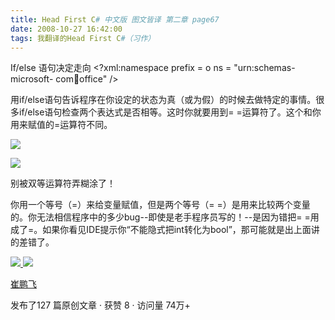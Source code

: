 ```yaml
---
title: Head First C# 中文版 图文皆译 第二章 page67
date: 2008-10-27 16:42:00
tags: 我翻译的Head First C#（习作）
---
```

If/else  语句决定走向  <?xml:namespace prefix = o ns = "urn:schemas-microsoft-
com:office:office" />

用if/else语句告诉程序在你设定的状态为真（或为假）的时候去做特定的事情。很多if/else语句检查两个表达式是否相等。这时你就要用到=
=运算符了。这个和你用来赋值的=运算符不同。

![](https://p-blog.csdn.net/images/p_blog_csdn_net/cuipengfei1/EntryImages/20081027/%E6%88%AA%E5%9B%BE00633607225234956250.jpg)

![](https://p-blog.csdn.net/images/p_blog_csdn_net/cuipengfei1/EntryImages/20081027/%E6%88%AA%E5%9B%BE01633607225235893750.jpg)

别被双等运算符弄糊涂了！

你用一个等号（=）来给变量赋值，但是两个等号（= =）是用来比较两个变量的。你无法相信程序中的多少bug--即使是老手程序员写的！--是因为错把=
=用成了=。如果你看见IDE提示你“不能隐式把int转化为bool”，那可能就是出上面讲的差错了。



[ ![](https://profile.csdnimg.cn/5/2/5/3_cuipengfei1)
![](https://g.csdnimg.cn/static/user-reg-year/1x/11.png)
](https://blog.csdn.net/cuipengfei1)

[ 崔鹏飞 ](https://blog.csdn.net/cuipengfei1)

发布了127 篇原创文章  ·  获赞 8  ·  访问量 74万+

